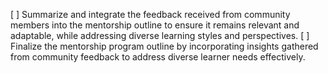 [ ] Summarize and integrate the feedback received from community members into the mentorship outline to ensure it remains relevant and adaptable, while addressing diverse learning styles and perspectives.
[ ] Finalize the mentorship program outline by incorporating insights gathered from community feedback to address diverse learner needs effectively.
